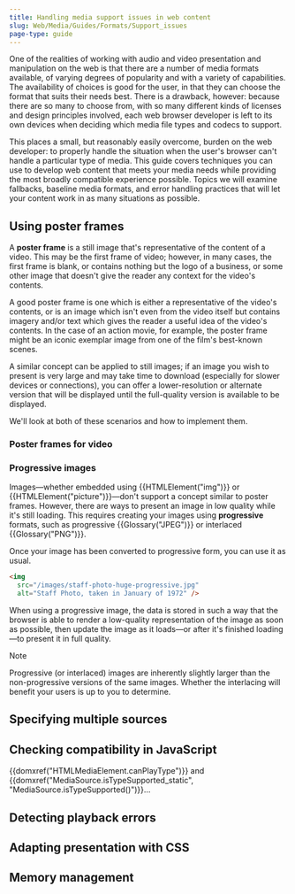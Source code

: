```yaml
---
title: Handling media support issues in web content
slug: Web/Media/Guides/Formats/Support_issues
page-type: guide
---
```


One of the realities of working with audio and video presentation and manipulation on the web is that there are a number of media formats available, of varying degrees of popularity and with a variety of capabilities. The availability of choices is good for the user, in that they can choose the format that suits their needs best. There is a drawback, however: because there are so many to choose from, with so many different kinds of licenses and design principles involved, each web browser developer is left to its own devices when deciding which media file types and codecs to support.

This places a small, but reasonably easily overcome, burden on the web developer: to properly handle the situation when the user's browser can't handle a particular type of media. This guide covers techniques you can use to develop web content that meets your media needs while providing the most broadly compatible experience possible. Topics we will examine fallbacks, baseline media formats, and error handling practices that will let your content work in as many situations as possible.

## Using poster frames

A **poster frame** is a still image that's representative of the content of a video. This may be the first frame of video; however, in many cases, the first frame is blank, or contains nothing but the logo of a business, or some other image that doesn't give the reader any context for the video's contents.

A good poster frame is one which is either a representative of the video's contents, or is an image which isn't even from the video itself but contains imagery and/or text which gives the reader a useful idea of the video's contents. In the case of an action movie, for example, the poster frame might be an iconic exemplar image from one of the film's best-known scenes.

A similar concept can be applied to still images; if an image you wish to present is very large and may take time to download (especially for slower devices or connections), you can offer a lower-resolution or alternate version that will be displayed until the full-quality version is available to be displayed.

We'll look at both of these scenarios and how to implement them.

### Poster frames for video

### Progressive images

Images—whether embedded using {{HTMLElement("img")}} or {{HTMLElement("picture")}}—don't support a concept similar to poster frames. However, there are ways to present an image in low quality while it's still loading. This requires creating your images using **progressive** formats, such as progressive {{Glossary("JPEG")}} or interlaced {{Glossary("PNG")}}.

Once your image has been converted to progressive form, you can use it as usual.

```html
<img
  src="/images/staff-photo-huge-progressive.jpg"
  alt="Staff Photo, taken in January of 1972" />
```

When using a progressive image, the data is stored in such a way that the browser is able to render a low-quality representation of the image as soon as possible, then update the image as it loads—or after it's finished loading—to present it in full quality.

> [!NOTE]
> Progressive (or interlaced) images are inherently slightly larger than the non-progressive versions of the same images. Whether the interlacing will benefit your users is up to you to determine.

## Specifying multiple sources

## Checking compatibility in JavaScript

{{domxref("HTMLMediaElement.canPlayType")}} and {{domxref("MediaSource.isTypeSupported_static", "MediaSource.isTypeSupported()")}}…

## Detecting playback errors

## Adapting presentation with CSS

## Memory management
